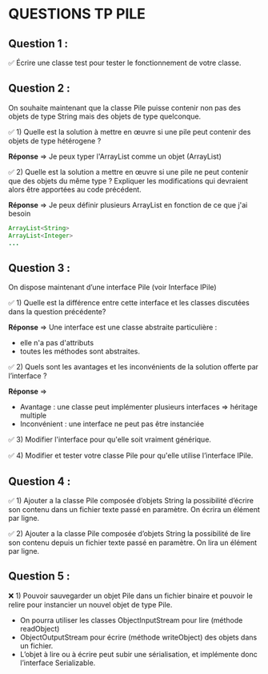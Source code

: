 # QUESTIONS TP PILE

## Question 1 :
✅ Écrire une classe test pour tester le fonctionnement de votre classe.

## Question 2 :
On souhaite maintenant que la classe Pile puisse contenir non pas des
objets de type String mais des objets de type quelconque.

✅ 1) Quelle est la solution à mettre en œuvre si une pile peut contenir
des objets de type hétérogene ?

**Réponse** => Je peux typer l'ArrayList comme un objet (ArrayList<Object>)

✅ 2) Quelle est la solution a mettre en œuvre si une pile ne peut contenir
que des objets du même type ? Expliquer les modifications qui devraient alors être
apportées au code précédent.

**Réponse** => Je peux définir plusieurs ArrayList en fonction de ce que j'ai besoin
```java
ArrayList<String>
ArrayList<Integer>
...
```


## Question 3 :
On dispose maintenant d’une interface Pile (voir Interface IPile)

✅ 1) Quelle est la différence entre cette interface et les classes discutées dans la question précédente?

**Réponse** => Une interface est une classe abstraite particulière :
- elle n'a pas d'attributs
- toutes les méthodes sont abstraites.

✅ 2) Quels sont les avantages et les inconvénients de la solution offerte par l’interface ?

**Réponse** =>
- Avantage : une classe peut implémenter plusieurs interfaces => héritage multiple
- Inconvénient : une interface ne peut pas être instanciée

✅ 3) Modifier l'interface pour qu'elle soit vraiment générique.

✅ 4) Modifier et tester votre classe Pile pour qu'elle utilise l’interface IPile.

## Question 4 :
✅ 1) Ajouter a la classe Pile composée d’objets String la possibilité d’écrire son contenu dans un fichier texte
   passé en paramètre. On écrira un élément par ligne.

✅ 2) Ajouter a la classe Pile composée d’objets String la possibilité de lire son contenu depuis un fichier texte
   passé en paramètre. On lira un élément par ligne.

## Question 5 :
❌ 1) Pouvoir sauvegarder un objet Pile dans un fichier binaire et pouvoir le relire pour instancier
un nouvel objet de type Pile.

- On pourra utiliser les classes ObjectInputStream pour lire (méthode readObject)
- ObjectOutputStream pour écrire (méthode writeObject) des objets dans un fichier.
- L’objet à lire ou à écrire peut subir une sérialisation, et implémente donc l’interface Serializable.


